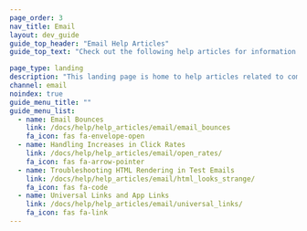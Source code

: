 ```yaml
---
page_order: 3
nav_title: Email
layout: dev_guide
guide_top_header: "Email Help Articles"
guide_top_text: "Check out the following help articles for information on common issues and questions for email campaigns. <br><br> Interested in the details of building personalized email messages with Braze? Check out the <a href='/docs/user_guide/message_building_by_channel/email/'>Email</a> section to learn more!"

page_type: landing
description: "This landing page is home to help articles related to common email issues."
channel: email
noindex: true
guide_menu_title: ""
guide_menu_list:
  - name: Email Bounces
    link: /docs/help/help_articles/email/email_bounces
    fa_icon: fas fa-envelope-open
  - name: Handling Increases in Click Rates
    link: /docs/help/help_articles/email/open_rates/
    fa_icon: fas fa-arrow-pointer
  - name: Troubleshooting HTML Rendering in Test Emails 
    link: /docs/help/help_articles/email/html_looks_strange/
    fa_icon: fas fa-code
  - name: Universal Links and App Links
    link: /docs/help/help_articles/email/universal_links/
    fa_icon: fas fa-link
---
```

